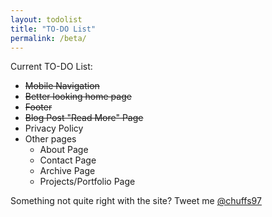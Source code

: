 ```yaml
---
layout: todolist
title: "TO-DO List"
permalink: /beta/
---
```


Current TO-DO List:

- ~~Mobile Navigation~~
- ~~Better looking home page~~
- ~~Footer~~
- ~~Blog Post "Read More" Page~~
- Privacy Policy
- Other pages
  - About Page
  - Contact Page
  - Archive Page
  - Projects/Portfolio Page


Something not quite right with the site? Tweet me [@chuffs97](https://twitter.com/chuffs97 "My Twitter")
